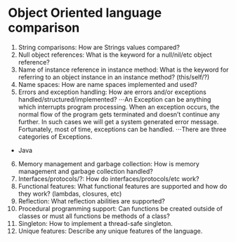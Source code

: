# Object Oriented language comparison
1. String comparisons: How are Strings values compared?
2. Null object references: What is the keyword for a null/nil/etc object reference?
3. Name of instance reference in instance method: What is the keyword for referring to an object instance in an instance method? (this/self/?)
4. Name spaces: How are name spaces implemented and used?
5. Errors and exception handling: How are errors and/or exceptions handled/structured/implemented?
⋅⋅⋅An Exception can be anything which interrupts program processing. When an exception occurs, the normal flow of the program gets terminated and doesn’t continue any further. In such cases we will get a system generated error message. Fortunately, most of time, exceptions can be handled.
⋅⋅⋅There are three categories of Exceptions.


* Java

6. Memory management and garbage collection: How is memory management and garbage collection handled?
7. Interfaces/protocols/?: How do interfaces/protocols/etc work?
8. Functional features: What functional features are supported and how do they work? (lambdas, closures, etc)
9. Reflection: What reflection abilities are supported?
10. Procedural programming support: Can functions be created outside of classes or must all functions be methods of a class?
11. Singleton: How to implement a thread-safe singleton.
12. Unique features: Describe any unique features of the language.
